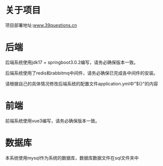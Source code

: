 # 关于项目
项目部署地址:www.39questions.cn

# 后端

后端系统使用jdk17 + springboot3.0.2编写，请务必确保版本一致。

后端系统使用了redis和rabbitmq中间件，请务必确保已完成各中间件的安装。

请根据自己的具体情况修改后端系统的配置文件application.yml中"${}"的内容

# 前端

前端系统使用vue3编写，请务必确保版本一致。

# 数据库

本系统使用mysql作为系统的数据库，数据库数据文件在sql文件夹中
